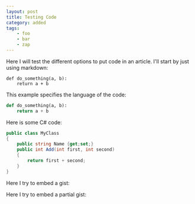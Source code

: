 ```yaml
---
layout: post
title: Testing Code
category: added
tags:
    - foo
    - bar
    - zap
---
```


Here I will test the different options to put code in an article. I'll
start by just using markdown:

```
def do_something(a, b):
    return a + b
```

This example specifies the language of the code:

```python
def do_something(a, b):
    return a + b
```

Here is some C# code:

```csharp
public class MyClass
{
    public string Name {get;set;}
    public int Add(int first, int second)
    {
        return first + second;
    }
}
```

Here I try to embed a gist:

<script src="https://gist.github.com/CurroRodriguez/c81beb6e8e7841e73d38.js"></script>

Here I try to embed a partial gist:

<script src="https://gist.github.com/CurroRodriguez/01a1b89b39a8e0ec390fda09b73a7794.js"></script>
